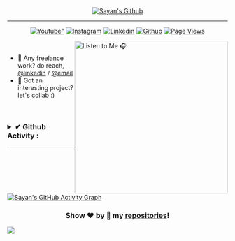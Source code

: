 <div align="center">
<a href="https://www.youtube.com/c/UCjgHE28enXgFKt5l7NnSAzw?sub_confirmation=1">
<img alt="Sayan's Github" src="https://readme-typing-svg.herokuapp.com?font=&color=%23F747ADE1&size=32&vCenter=true&width=410&lines=Bonjour%2C++I'm+Sayan+%F0%9F%98%8E;%26+I++%E2%9D%A4%EF%B8%8F+to+code."/></a> 
</div>

---

<p align="center">
  <a href="https://www.youtube.com/channel/UCjgHE28enXgFKt5l7NnSAzw?sub_confirmation=1">
    <img alt=Youtube" title="Subscribe to my YouTube channel" src="https://img.shields.io/youtube/channel/subscribers/UCjgHE28enXgFKt5l7NnSAzw?color=%23E05D44&label=SUBSCRIBE&logo=youtube&style=for-the-badge&labelColor=CE4630"/></a> 
  <a href="https://www.instagr.am/sayyan.ml">
    <img alt="Instagram" title="Follow me on Instagram" src="https://img.shields.io/static/v1?label=FOLLOW&message=1120&logo=instagram&logoColor=white&labelColor=e1306c&color=d962b3&style=for-the-badge"/></a>
      <a href="https://www.linkedin.com/in/mrsayan">
    <img alt="Linkedin" title="Connect me on Linkedin" src="https://img.shields.io/badge/CONNECT-0077B5?style=for-the-badge&logo=linkedin&logoColor=white"/></a> 
  <a href="https://github.com/mrsayan">
    <img alt="Github" title="Follow me on Github" src="https://img.shields.io/github/followers/mrsayan?color=236ad3&labelColor=1155ba&style=for-the-badge&logo=github&label=Follow"/></a>
  <a href="https://github.com/mrsayan/mrsayan">
    <img alt="Page Views" title="GitHub views" src="https://img.shields.io/badge/dynamic/json?url=https%3A%2F%2Fvisitor-vault.onrender.com%2Fviews&query=totalViews&style=for-the-badge&logo=github&label=views&labelColor=640464&color=purple"/></a>
</p>

[<img align="right" src="https://spotify-github-profile.vercel.app/api/view?uid=31qvuduv77wna7y3ausv2iarwvcu&cover_image=true&theme=novatorem" alt="Listen to Me 🎧" width="350"/>](https://git.io/mrsayan)

</br>

- 💼 Any freelance work? do reach, [@linkedin](https://www.linkedin.com/in/mrsayan) / [@email](mailto:hello@sayyan.ml?subject=%5BGithub%5D%20%F0%9F%94%A5%20Let's%20Connect&body=Hey%20Sayan%20%F0%9F%91%8B%F0%9F%8F%BB%2C%20I%20am%20sending%20you%20this%20mail%20after%20seeing%20your%20github%20profile.%0D%0A%0D%0A%5B%20Feel%20free%20to%20ask%20me%20anything%20%3C%2F%3E...%5D%0D%0A%0D%0A%0D%0ABest%2C%0D%0A%5BYour%20Name%5D)
- 💬 Got an interesting project? let's collab :)

</br>

<h3>
<details>
  <summary>✔ Github Activity :</summary>
  </br>
<table>
<tr>

<td>
<a href="https://github.com/mrsayan">
<img alt="Git Streak" title="Git Streak" src="https://github-readme-streak-stats.herokuapp.com/?user=mrsayan&count_private=true&include_all_commits=true&cache_seconds=1800&theme=dracula"/>
</a>  
</td>

<td>
<a href="https://github.com/mrsayan">
<img alt="Git Stats" title="Git Stats" src="https://github-readme-stats.vercel.app/api?username=mrsayan&hide_title=true&count_private=true&include_all_commits=true&show_icons=true&cache_seconds=1800&line_height=30&theme=dracula"/>
</a>  
</td>

 </tr>
  </table>

<div align="center">

<!--START_SECTION:waka-->
![Code Time](http://img.shields.io/badge/Code%20Time-479%20hrs%2028%20mins-blue)

![Lines of code](https://img.shields.io/badge/From%20Hello%20World%20I%27ve%20Written-1.1%20million%20lines%20of%20code-blue)

📊 **This Week I Spent My Time On** 

```text
💬 Programming Languages: 
No Activity Tracked This Week
```


 Last Updated on 27/10/2023 10:19:05 UTC
<!--END_SECTION:waka-->

</div>

</details>
</h3>

---

[![Sayan's GitHub Activity Graph](https://github-readme-activity-graph.vercel.app/graph?username=mrsayan&hide_title=true&theme=xcode)][github]

<div align="center">

### Show ❤️ by 🌟 my [repositories](https://github.com/mrsayan?tab=repositories)!

</div>

[website]: https://mrsayan.github.io
[github]: https://www.github.com/mrsayan
[linkedin]: https://www.linkedin.com/in/mrsayan
[instagram]: https://www.instagram.com/hazra_sayan
[youtube]: https://www.youtube.com/channel/UCjgHE28enXgFKt5l7NnSAzw
[twitter]: https://www.twitter.com/sayan_pw
![](https://visitor-vault.onrender.com/views)
